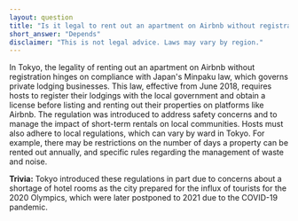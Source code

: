 ```yaml
---
layout: question
title: "Is it legal to rent out an apartment on Airbnb without registration in downtown Tokyo?"
short_answer: "Depends"
disclaimer: "This is not legal advice. Laws may vary by region."
---
```


In Tokyo, the legality of renting out an apartment on Airbnb without registration hinges on compliance with Japan's Minpaku law, which governs private lodging businesses. This law, effective from June 2018, requires hosts to register their lodgings with the local government and obtain a license before listing and renting out their properties on platforms like Airbnb. The regulation was introduced to address safety concerns and to manage the impact of short-term rentals on local communities. Hosts must also adhere to local regulations, which can vary by ward in Tokyo. For example, there may be restrictions on the number of days a property can be rented out annually, and specific rules regarding the management of waste and noise.

**Trivia:** Tokyo introduced these regulations in part due to concerns about a shortage of hotel rooms as the city prepared for the influx of tourists for the 2020 Olympics, which were later postponed to 2021 due to the COVID-19 pandemic.
